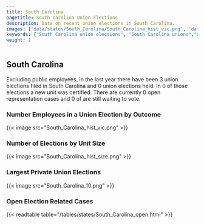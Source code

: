 ```yaml
---
title: South Carolina
pagetitle: South Carolina Union Elections
description: Data on recent union elections in South Carolina.
images: ['data/states/South_Carolina/South_Carolina_hist_vic.png', 'data/states/South_Carolina/South_Carolina_hist_size.png', 'data/states/South_Carolina/South_Carolina_10.png']
keywords: ["South Carolina union elections", "South Carolina unions","Union elections"]
weight: 1
---
```

##  South Carolina

Excluding public employees, in the last year there have been 3 union elections filed in South Carolina and 0 union elections held. In 0 of those elections a new unit was certified. There are currently 0 open representation cases and 0 of are still waiting to vote.

### Number Employees in a Union Election by Outcome
{{< image src="South_Carolina_hist_vic.png" >}}

### Number of Elections by Unit Size
{{< image src="South_Carolina_hist_size.png" >}}

### Largest Private Union Elections
{{< image src="South_Carolina_10.png" >}}

### Open Election Related Cases
{{< readtable table="/tables/states/South_Carolina_open.html" >}}

